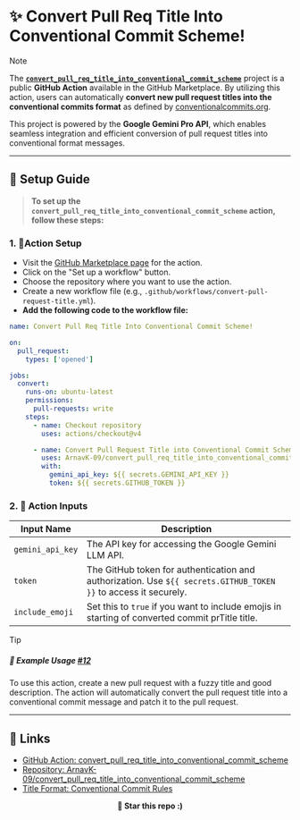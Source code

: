 # ✨ Convert Pull Req Title Into Conventional Commit Scheme!

> [!NOTE]  
> The [**`convert_pull_req_title_into_conventional_commit_scheme`**](https://github.com/ArnavK-09/convert_pull_req_title_into_conventional_commit_scheme) project is a public **GitHub Action** available in the GitHub Marketplace. By utilizing this action, users can automatically **convert new pull request titles into the conventional commits format** as defined by [conventionalcommits.org](https://www.conventionalcommits.org/).
>
> This project is powered by the **Google Gemini Pro API**, which enables seamless integration and efficient conversion of pull request titles into conventional format messages.

---

## 📐 Setup Guide

> **To set up the `convert_pull_req_title_into_conventional_commit_scheme` action, follow these steps:**

### 1. 🔆**Action Setup**

- Visit the [GitHub Marketplace page](https://github.com/marketplace/actions/convert-pull-req-title-into-conventional-commit-scheme) for the action.
- Click on the "Set up a workflow" button.
- Choose the repository where you want to use the action.
- Create a new workflow file (e.g., `.github/workflows/convert-pull-request-title.yml`).
- **Add the following code to the workflow file:**

```yaml
name: Convert Pull Req Title Into Conventional Commit Scheme!

on:
  pull_request:
    types: ['opened']

jobs:
  convert:
    runs-on: ubuntu-latest
    permissions: 
      pull-requests: write
    steps:
      - name: Checkout repository
        uses: actions/checkout@v4

      - name: Convert Pull Request Title into Conventional Commit Scheme
        uses: ArnavK-09/convert_pull_req_title_into_conventional_commit_scheme@main
        with:
          gemini_api_key: ${{ secrets.GEMINI_API_KEY }}
          token: ${{ secrets.GITHUB_TOKEN }}
```

### 2. 🔅 **Action Inputs**

| Input Name       | Description                                                                                                     |
| ---------------- | --------------------------------------------------------------------------------------------------------------- |
| `gemini_api_key` | The API key for accessing the Google Gemini LLM API.                                                            |
| `token`          | The GitHub token for authentication and authorization. Use `${{ secrets.GITHUB_TOKEN }}` to access it securely. |
| `include_emoji`  | Set this to `true` if you want to include emojis in starting of converted commit prTitle title.                 |

> [!TIP]
>
> ##### 🥓 Example Usage **[#12](https://github.com/ArnavK-09/convert_pull_req_title_into_conventional_commit_scheme/pull/12)**
> To use this action, create a new pull request with a fuzzy title and good description.
> The action will automatically convert the pull request title into a conventional commit message and patch it to the pull request.

---

## 🎋 Links

- [GitHub Action: convert_pull_req_title_into_conventional_commit_scheme](https://github.com/marketplace/actions/convert-pull-req-title-into-conventional-commit-scheme)
- [Repository: ArnavK-09/convert_pull_req_title_into_conventional_commit_scheme](https://github.com/ArnavK-09/convert_pull_req_title_into_conventional_commit_scheme)
- [Title Format: Conventional Commit Rules](https://www.conventionalcommits.org/)

<p align="center"><strong>🌟 Star this repo :) </strong></p>
